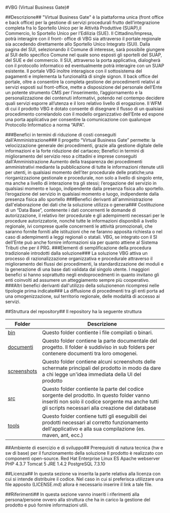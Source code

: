 #VBG (Virtual Business Gate)#

##Descrizione##
"Virtual Business Gate" è la piattaforma unica (front office e back office) per la gestione di servizi procedurali frutto
dell’integrazione completa fra lo Sportello Unico per le Attività Produttive (SUAP),il Commercio, lo Sportello Unico per l’Edilizia
(SUE). Il Cittadino/Impresa, potrà interagire con il front- office di VBG sia attraverso il portale regionale sia accedendo
direttamente allo Sportello Unico Integrato (SUI). Dalla pagina del SUI, selezionando il Comune di interesse, sarà possibile
giungere al SUI dello specifico Comune nel quale sono esposti gli sportelli del SUAP, del SUE e del commercio. Il SUI, attraverso
la porta applicativa, dialogherà con il protocollo informatico ed eventualmente potrà interagire con un SUAP esistente. Il portale
VBG inoltre interagisce con il sottosistema del pagamenti e implementa la funzionalità di single signon.
Il back office del portale, oltre a consentire la completa gestione dei procedimenti relativi ai servizi esposti sul front-office, mette a disposizione del personale dell’Ente un potente strumento CMS per l’inserimento, l’aggiornamento e la personalizzazione
dei contenuti informativi, potendo nel contempo decidere quali servizi esporre all’utenza e il loro relativo livello di erogazione.
Il WFM di cui il prodotto VBG è dotato consente di disegnare il flusso di un qualsiasi procedimento correlandolo con il modello
organizzativo dell’Ente ed espone una porta applicativa per consentire la comunicazione con qualunque Protocollo Informatico a
norma “AIPA”.

###Benefici in termini di riduzione di costi conseguiti dall'Amministrazione###
Il progetto “Virtual Business Gate” permette:
la velocizzazione generale dei procedimenti, grazie alla gestione digitale delle informazioni e la forte riduzione del cartaceo;
Benefici in termini di miglioramento del servizio reso a cittadini e imprese conseguiti dall'Amministrazione
Aumento della trasparenza dei procedimenti amministrativi mediante la pubblicazione di tutte le informazioni ritenute utili per
utenti, in qualsiasi momento dell’iter procedurale delle pratiche;una riorganizzazione gestionale e procedurale, non solo a livello
di singolo ente, ma anche a livello di interazione tra gli stessi; l’erogazione del servizio in qualsiasi momento e luogo,
indipendente dalla presenza fisica allo sportello.
l’erogazione del servizio in qualsiasi momento e luogo, indipendente dalla presenza fisica allo sportello
###Benefici derivanti all'amministrazione dall'elaborazione dei dati che la soluzione utilizza o genera###
Costituzione di un “Data Base”, contenente i dati concernenti le domande di autorizzazione, il relativo iter procedurale e gli
adempimenti necessari per le procedure autorizzatorie, nonché tutte le informazioni disponibili a livello regionale, ivi comprese
quelle concernenti le attività promozionali, che saranno fornite forniti alle istituzioni che ne faranno apposita richiesta o nel caso
di adempimenti a leggi regionali o statali.
VBG, se integrato con il SI dell’Ente può anche fornire informazioni sia per quanto attiene al Sistema Tributi che per il PRG.
###Elementi di semplificazione della procedura tradizionale introdotti dalla soluzione###
La soluzione VBG attiva un processo di razionalizzazione organizzativa e procedurale attraverso il miglioramento dei flussi dei
procedimenti, la standardizzazione dei moduli e la generazione di una base dati validata dal singolo utente. I maggiori benefici si
hanno soprattutto negli endoprocedmenti in quanto invitano gli enti coinvolti ad assumere un atteggiamento sempre più
cooperativo.
###Altri benefici derivanti dall'utilizzo della soluzionenon ricompresi nelle tipologie prima indicate###
La diffusione di procedmenti tra gli enti porta ad una omogenizzazione, sul territorio regionale, delle modalità di accesso ai
servizi.


##Struttura del repository##
Il repository ha la seguente struttura

Folder   |  Descrizione
---------|-------------
[bin](./bin)|Questo folder contiente i file compilati o binari. 
[documenti](./documenti)|Questo folder contiene la parte documentale del progetto. Il folder è suddiviso in sub folders per contenere documenti tra loro omogenei. 
[screenshots](./screenshots)|Questo folder contiene alcuni screenshots delle schermate principali del prodotto in modo da dare a chi legge un'idea immediata della UI del prodotto
[src](./src)|Questo folder contiente la parte del codice sorgente del prodotto. In questo folder vanno inseriti non solo il codice sorgente ma anche tutti gli scripts necessari alla creazione del database
[tools](./tools)|Questo folder contiene tutti gli eseguibili dei prodotti necessari al corretto funzionamento dell'applicativo e alla sua compilazione (es. maven, ant, ecc.)


##Ambiente di esercizio e di sviluppo##
Prerequisiti di natura tecnica (hw e sw di base) per il funzionamento della soluzione
Il prodotto è realizzato con componenti open-source.
Red Hat Enterprise Linux ES
Apache webserver
PHP 4.3.7
Tomcat 5
JRE 1.4.2
PostgreSQL 7.3.10

##Licenza##
In questa sezione va inserita la parte relativa alla licenza con cui si intende distribuire il codice.
Nel caso in cui si preferisca utilizzare una file apposito (LICENSE.md) allora è necessario inserire il link a tale file.

##Riferimenti##
In questa sezione vanno inseriti i riferimenti alla persona/persone ovvero alla struttura che ha in carico la gestione del prodotto e può fornire informazioni utili. 
